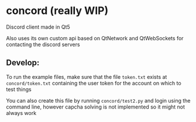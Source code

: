 # concord (really WIP)
Discord client made in Qt5

Also uses its own custom api based on QtNetwork and QtWebSockets for contacting the discord servers

## Develop:

To run the example files, make sure that the file `token.txt` exists at `concord/token.txt` containing the user token for the account on which to test things

You can also create this file by running `concord/test2.py` and login using the command line, however capcha solving is not implemented so it might not always work
